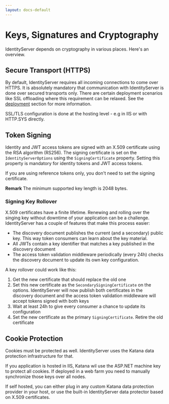 ```yaml
---
layout: docs-default
---
```


# Keys, Signatures and Cryptography
IdentityServer depends on cryptography in various places. Here's an overview.

## Secure Transport (HTTPS)
By default, IdentityServer requires all incoming connections to come over HTTPS. It is absolutely mandatory that
communication with IdentityServer is done over secured transports only. 
There are certain deployment scenarios like
SSL offloading where this requirement can be relaxed. See the [deployment](../advanced/deployment.html) section for more information.

SSL/TLS configuration is done at the hosting level - e.g in IIS or with HTTP.SYS directly.

## Token Signing
Identity and JWT access tokens are signed with an X.509 certificate using the RSA algorithm (RS256).
The signing certificate is set on the `IdentityServerOptions` using the `SigningCertificate` property.
Setting this property is mandatory for identity tokens and JWT access tokens. 

If you are using reference tokens only, you don't need to set the signing certificate.

**Remark** The minimum supported key length is 2048 bytes. 

### Signing Key Rollover
X.509 certificates have a finite lifetime. Renewing and rolling over the singing key without downtime of your application 
can be a challenge.
IdentityServer has a couple of features that make this process easier:

* The discovery document publishes the current (and a secondary) public key. This way token consumers can learn about the key material.
* All JWTs contain a key identifier that matches a key published in the discovery document
* The access token validation middleware periodically (every 24h) checks the discovery document to update its own key configuration.

A key rollover could work like this:

1. Get the new certificate that should replace the old one
2. Set this new certificate as the `SecondarySigningCertificate` on the options. IdentityServer will now publish both 
certificates in the discovery document and the access token validation middleware will accept tokens signed with both keys
3. Wait at least 24h to give every consumer a chance to update its configuration
4. Set the new certificate as the primary `SigningCertificate`. Retire the old certificate

## Cookie Protection
Cookies must be protected as well. IdentityServer uses the Katana data protection infrastructure for that.

If you application is hosted in IIS, Katana wil use the ASP.NET machine key to protect all cookies. If deployed in a 
web farm you need to manually synchronize those keys over all nodes.

If self hosted, you can either plug in any custom Katana data protection provider in your host, or use the built-in 
IdentityServer data protector based on X.509 certificates.